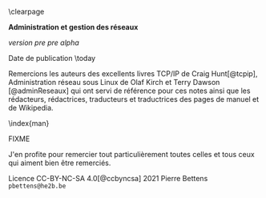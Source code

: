 \clearpage

**Administration et gestion des réseaux**

_version pre pre alpha_

Date de publication \today

Remercions les auteurs des excellents livres
TCP/IP de Craig Hunt[@tcpip],
Administration réseau sous Linux de Olaf Kirch et Terry Dawson [@adminReseaux]
qui ont servi de référence pour ces notes ainsi que les rédacteurs, rédactrices,
traducteurs et traductrices des pages de manuel et de Wikipedia. 

\index{man}

FIXME

J'en profite pour remercier tout particulièrement toutes celles et tous ceux qui
aiment bien être remerciés. 

Licence CC-BY-NC-SA 4.0[@ccbyncsa] 2021 Pierre Bettens `pbettens@he2b.be`  

